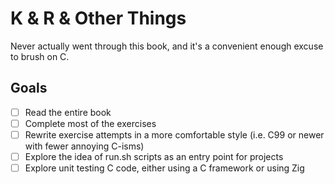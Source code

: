 # K & R & Other Things

Never actually went through this book, and it's a convenient enough excuse
to brush on C.

## Goals

- [ ] Read the entire book
- [ ] Complete most of the exercises
- [ ] Rewrite exercise attempts in a more comfortable style (i.e. C99 or newer with fewer annoying C-isms)
- [ ] Explore the idea of run.sh scripts as an entry point for projects
- [ ] Explore unit testing C code, either using a C framework or using Zig
